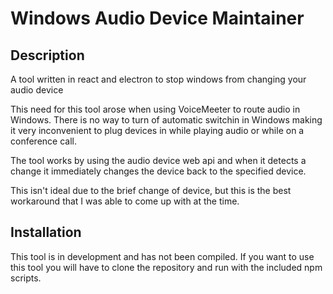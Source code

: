 # Windows Audio Device Maintainer

## Description
A tool written in react and electron to stop windows from changing your audio device

This need for this tool arose when using VoiceMeeter to route audio in Windows. There is no way to turn of automatic switchin in Windows making it very inconvenient to plug devices in while playing audio or while on a conference call. 

The tool works by using the audio device web api and when it detects a change it immediately changes the device back to the specified device.

This isn't ideal due to the brief change of device, but this is the best workaround that I was able to come up with at the time.

## Installation
This tool is in development and has not been compiled. If you want to use this tool you will have to clone the repository and run with the included npm scripts.

